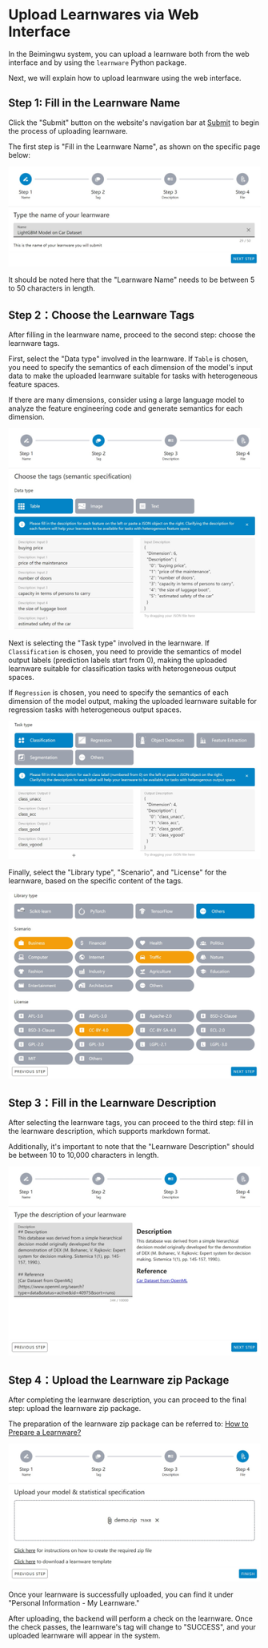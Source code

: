 # Upload Learnwares via Web Interface

In the Beimingwu system, you can upload a learnware both from the web interface and by using the `learnware` Python package.

Next, we will explain how to upload learnware using the web interface.

## Step 1: Fill in the Learnware Name

Click the "Submit" button on the website's navigation bar at [Submit](https://www.bmwu.cloud/#/submit) to begin the process of uploading learnware.

The first step is "Fill in the Learnware Name", as shown on the specific page below:

![image-20231112143044054](../../../public/step1-en.jpg)

It should be noted here that the "Learnware Name" needs to be between 5 to 50 characters in length.

## Step 2：Choose the Learnware Tags

After filling in the learnware name, proceed to the second step: choose the learnware tags.

First, select the "Data type" involved in the learnware. If `Table` is chosen, you need to specify the semantics of each dimension of the model's input data to make the uploaded learnware suitable for tasks with heterogeneous feature spaces.

If there are many dimensions, consider using a large language model to analyze the feature engineering code and generate semantics for each dimension.

![image-20231112143044054](../../../public/step2-1-en.jpg)

Next is selecting the "Task type" involved in the learnware. If `Classification` is chosen, you need to provide the semantics of model output labels (prediction labels start from 0), making the uploaded learnware suitable for classification tasks with heterogeneous output spaces.

If `Regression` is chosen, you need to specify the semantics of each dimension of the model output, making the uploaded learnware suitable for regression tasks with heterogeneous output spaces.

![image-20231112143044054](../../../public/step2-2-en.jpg)

Finally, select the "Library type", "Scenario", and "License" for the learnware, based on the specific content of the tags.

![image-20231112143044054](../../../public/step2-3-en.jpg)

## Step 3：Fill in the Learnware Description

After selecting the learnware tags, you can proceed to the third step: fill in the learnware description, which supports markdown format.

Additionally, it's important to note that the "Learnware Description" should be between 10 to 10,000 characters in length.

![image-20231112143044054](../../../public/step3-en.jpg)

## Step 4：Upload the Learnware zip Package

After completing the learnware description, you can proceed to the final step: upload the learnware zip package.

The preparation of the learnware zip package can be referred to: [How to Prepare a Learnware?](/en/user-guide/learnware-upload/prepare)

![image-20231112143044054](../../../public/step4-en.jpg)

Once your learnware is successfully uploaded, you can find it under "Personal Information - My Learnware."

After uploading, the backend will perform a check on the learnware. Once the check passes, the learnware's tag will change to "SUCCESS", and your uploaded learnware will appear in the system.